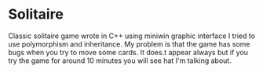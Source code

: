 # Solitaire
Classic solitaire game wrote in C++ using miniwin graphic interface
I tried to use polymorphism and inheritance. My problem is that the game has some bugs when you try to move some cards. It does.t appear always but if you try the game for around 10 minutes you will see hat I'm talking about.
